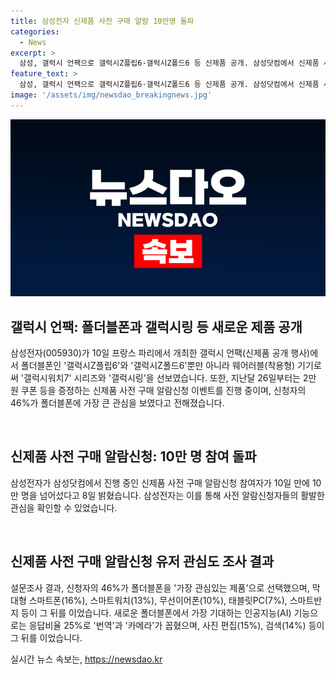 ```yaml
---
title: 삼성전자 신제품 사전 구매 알람 10만명 돌파
categories:
  - News
excerpt: >
  삼성, 갤럭시 언팩으로 갤럭시Z플립6·갤럭시Z폴드6 등 신제품 공개. 삼성닷컴에서 신제품 사전 구매 알람신청 참여자 10만 명 돌파, 관심 집중. 폴더블폰에 대한 기대가 높으며, AI 기능 중 번역과 카메라에 대한 기대도 높은 것으로 조사.
feature_text: >
  삼성, 갤럭시 언팩으로 갤럭시Z플립6·갤럭시Z폴드6 등 신제품 공개. 삼성닷컴에서 신제품 사전 구매 알람신청 참여자 10만 명 돌파, 관심 집중. 폴더블폰에 대한 기대가 높으며, AI 기능 중 번역과 카메라에 대한 기대도 높은 것으로 조사.
image: '/assets/img/newsdao_breakingnews.jpg'
---
```


<p><img src="/assets/img/newsdao_breakingnews.jpg" alt="flaretime 속보" /></p>

<h2 data-ke-size="size26">갤럭시 언팩: 폴더블폰과 갤럭시링 등 새로운 제품 공개</h2>

<p>삼성전자(005930)가 10일 프랑스 파리에서 개최한 갤럭시 언팩(신제품 공개 행사)에서 폴더블폰인 '갤럭시Z플립6'와 '갤럭시Z폴드6'뿐만 아니라 웨어러블(착용형) 기기로써 '갤럭시워치7' 시리즈와 '갤럭시링'을 선보였습니다. 또한, 지난달 26일부터는 2만 원 쿠폰 등을 증정하는 신제품 사전 구매 알람신청 이벤트를 진행 중이며, 신청자의 46%가 폴더블폰에 가장 큰 관심을 보였다고 전해졌습니다.</p>

<p data-ke-size="size16">&nbsp;</p>

<h2 data-ke-size="size24">신제품 사전 구매 알람신청: 10만 명 참여 돌파</h2>

<p>삼성전자가 삼성닷컴에서 진행 중인 신제품 사전 구매 알람신청 참여자가 10일 만에 10만 명을 넘어섰다고 8일 밝혔습니다. 삼성전자는 이를 통해 사전 알람신청자들의 활발한 관심을 확인할 수 있었습니다.</p>

<p data-ke-size="size16">&nbsp;</p>

<h2 data-ke-size="size24">신제품 사전 구매 알람신청 유저 관심도 조사 결과</h2>

<p>설문조사 결과, 신청자의 46%가 폴더블폰을 '가장 관심있는 제품'으로 선택했으며, 막대형 스마트폰(16%), 스마트워치(13%), 무선이어폰(10%), 태블릿PC(7%), 스마트반지 등이 그 뒤를 이었습니다. 새로운 폴더블폰에서 가장 기대하는 인공지능(AI) 기능으로는 응답비율 25%로 '번역'과 '카메라'가 꼽혔으며, 사진 편집(15%), 검색(14%) 등이 그 뒤를 이었습니다.</p></p>
실시간 뉴스 속보는, <a href="https://newsdao.kr" rel="dofollow">https://newsdao.kr</a>


